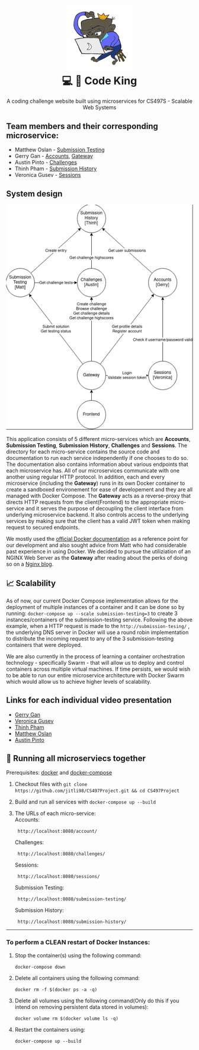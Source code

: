 

<h1 align="center">
  <a href="http://codeking.codes/">
    <img src="img/logo.png"   width=35% height=35%><br/>
  </a>
  💻 👑 Code King 
</h1>
<p align="center" justify="center">  A coding challenge website built using microservices for CS497S - Scalable Web Systems </p>


## Team members and their corresponding microservice:
* Matthew Oslan - [Submission Testing](https://github.com/jitli98/CS497Project/tree/master/submission-testing)
* Gerry Gan - [Accounts](https://github.com/jitli98/CS497Project/tree/master/IdentityManagement), [Gateway](https://github.com/jitli98/CS497Project/tree/master/Gateway)
* Austin Pinto - [Challenges](https://github.com/austinmp/code-king/tree/main/challenges)
* Thinh Pham - [Submission History](https://github.com/jitli98/CS497Project/tree/master/submission-history)
* Veronica Gusev - [Sessions](https://github.com/jitli98/CS497Project/tree/master/sessions)


## System design

![Alt text](img/microservice-architecture.png)

This application consists of 5 different micro-services which are **Accounts**, **Submission Testing**, **Submission History**, **Challenges** and **Sessions**. The directory for each micro-service contains the source code and documentation to run each service independently if one chooses to do so. The documentation also contains information about various endpoints that each microservice has. All of our microservices communicate with one another using regular HTTP protocol. In addition, each and every microservice (including the **Gateway**) runs in its own Docker container to create a sandboxed environement for ease of developement and they are all managed with Docker Compose. The **Gateway** acts as a reverse-proxy that directs HTTP requests from the client(Frontend) to the appropriate micro-service and it serves the purpose of decoupling the client interface from underlying microservice backend. It also controls access to the underlying services by making sure that the client has a valid JWT token when making request to secured endpoints. 

We mostly used the [official Docker documentation](https://docs.docker.com/get-started/) as a reference point for our development and also sought advice from Matt who had considerable past experience in using Docker. We decided to pursue the utiliziation of an NGINX Web Server as the **Gateway** after reading about the perks of doing so on a [Nginx blog](https://www.nginx.com/blog/building-microservices-using-an-api-gateway/).

## 📈 Scalability

As of now, our current Docker Compose implementation allows for the deployment of multiple instances of a container and it can be done so by running: `docker-compose up --scale submission-testing=3` to create 3 instances/containers of the submission-testing service. Following the above example, when a HTTP request is made to the `http://submission-tesing/` , the underlying DNS server in Docker will use a round robin implementation to distribute the incoming request to any of the 3 submission-testing containers that were deployed. 

We are also currently in the process of learning a container orchestration technology - specifically Swarm - that will allow us to deploy and control containers across multiple virtual machines. If time persists, we would wish to be able to run our entire microservice architecture with Docker Swarm which would allow us to achieve higher levels of scalability.

## Links for each individual video presentation
* [Gerry Gan](https://youtu.be/Sl-UmJx18_U)
* [Veronica Gusev]()
* [Thinh Pham]()
* [Matthew Oslan]()
* [Austin Pinto]()


## 🐳 Running all microserviecs together 

Prerequisites: [docker](https://docs.docker.com/engine/install/) and [docker-compose](https://docs.docker.com/compose/install/)

1. Checkout files with `git clone https://github.com/jitli98/CS497Project.git && cd CS497Project`

2. Build and run all services with `docker-compose up --build`

3. The URLs of each micro-service: \
    Accounts:
    ```
     http://localhost:8080/account/
    ```
    Challenges:
    ```
     http://localhost:8080/challenges/
    ```
    Sessions:
    ```
     http://localhost:8080/sessions/
    ```
    Submission Testing:
    ```
     http://localhost:8080/submission-testing/
    ```
    Submission History:
    ```
     http://localhost:8080/submission-history/
    ```

<hr>

### To perform a CLEAN restart of Docker Instances:
1. Stop the container(s) using the following command:
    ```
    docker-compose down
    ```
2. Delete all containers using the following command:
    ```
    docker rm -f $(docker ps -a -q)
    ``` 
3. Delete all volumes using the following command(Only do this if you intend on removing persistent data stored in volumes):
    ```
    docker volume rm $(docker volume ls -q)
    ``` 
4. Restart the containers using:
    ```
    docker-compose up --build
    ```

